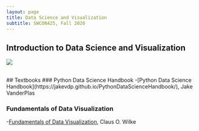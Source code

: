 ```yaml
---
layout: page
title: Data Science and Visualization
subtitle: SWCON425, Fall 2020	
---
```


## Introduction to Data Science and Visualization
[![](http://img.youtube.com/vi/KJR_c4j_x94/0.jpg)](http://www.youtube.com/watch?v=KJR_c4j_x94 "Introduction to Data Science and Visualization")

<br/>
## Textbooks
### Python Data Science Handbook
-[Python Data Science Handbook](https://jakevdp.github.io/PythonDataScienceHandbook/), Jake VanderPlas

### Fundamentals of Data Visualization
-[Fundamentals of Data Visualization](https://serialmentor.com/dataviz/), Claus O. Wilke
